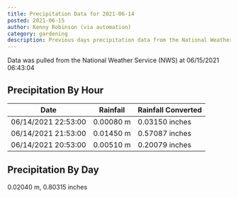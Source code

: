 ```yaml
---
title: Precipitation Data for 2021-06-14
posted: 2021-06-15
author: Kenny Robinson (via automation)
category: gardening
description: Previous days precipitation data from the National Weather Service on 06/15/2021 06:43:04
---
```


Data was pulled from the National Weather Service (NWS) at 06/15/2021 06:43:04

## Precipitation By Hour

|Date|Rainfail|Rainfall Converted|
---|---|---
|06/14/2021 22:53:00|0.00080 m|0.03150 inches|
|06/14/2021 21:53:00|0.01450 m|0.57087 inches|
|06/14/2021 20:53:00|0.00510 m|0.20079 inches|

## Precipitation By Day

0.02040 m, 0.80315 inches

